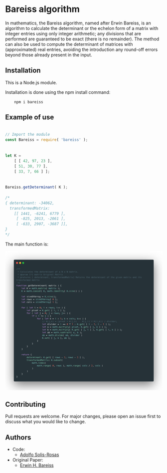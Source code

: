 # Bareiss algorithm

In mathematics, the Bareiss algorithm, named after Erwin Bareiss, is an algorithm to calculate the determinant or the echelon form of a matrix with integer entries using only integer arithmetic; any divisions that are performed are guaranteed to be exact (there is no remainder). The method can also be used to compute the determinant of matrices with (approximated) real entries, avoiding the introduction any round-off errors beyond those already present in the input.


## Installation

This is a Node.js module.

Installation is done using the npm install command:

```
    npm i bareiss
```

## Example of use

```javascript

// Import the module
const Bareiss = require( 'bareiss' );


let K =
    [ [ 42, 97, 23 ],
    [ 51, 30, 77 ],
    [ 33, 7, 66 ] ];


Bareiss.getDeterminant( K );

/*
{ determinant: -34062,
  transformedMatrix:
    [[ 1441, -6241, 6779 ],
     [ -825, 2013, -2061 ],
     [ -633, 2907, -3687 ]],
}
*/


```

The main function is:

<img src="https://github.com/adolfos94/Bareiss-Algorithm/blob/master/carbon.png?raw=true">



## Contributing
Pull requests are welcome. For major changes, please open an issue first to discuss what you would like to change.

## Authors

- Code:
    * [Adolfo Solis-Rosas](adolfo2794@gmail.com)
- Original Paper:
    * [Erwin H. Bareiss](http://www.ams.org/journals/mcom/1968-22-103/S0025-5718-1968-0226829-0/S0025-5718-1968-0226829-0.pdf)

